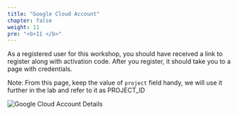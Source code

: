 ```yaml
---
title: "Google Cloud Account"
chapter: false
weight: 11
pre: "<b>11 </b>"
---
```


As a registered user for this workshop, you should have received a link to register along with activation code. After you register, it should take you to a page with credentials.

Note: From this page, keep the value of `project` field handy, we will use it further in the lab and refer to it as PROJECT_ID

![Google Cloud Account Details](/images/gcp/google-account-details.png)

